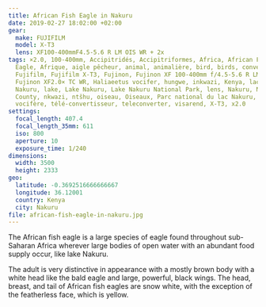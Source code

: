 ```yaml
---
title: African Fish Eagle in Nakuru
date: 2019-02-27 18:02:00 +02:00
gear:
  make: FUJIFILM
  model: X-T3
  lens: XF100-400mmF4.5-5.6 R LM OIS WR + 2x
tags: ×2.0, 100-400mm, Accipitridés, Accipitriformes, Africa, African Fish
  Eagle, Afrique, aigle pêcheur, animal, animalière, bird, birds, converter,
  Fujifilm, Fujifilm X-T3, Fujinon, Fujinon XF 100-400mm f/4.5-5.6 R LM OIS WR,
  Fujinon XF2.0× TC WR, Haliaeetus vocifer, hungwe, inkwazi, Kenya, lac, Lac
  Nakuru, lake, Lake Nakuru, Lake Nakuru National Park, lens, Nakuru, Nakuru
  County, nkwazi, ntšhu, oiseau, Oiseaux, Parc national du lac Nakuru, Pygargue
  vocifère, télé-convertisseur, teleconverter, visarend, X-T3, x2.0
settings:
  focal_length: 407.4
  focal_length_35mm: 611
  iso: 800
  aperture: 10
  exposure_time: 1/240
dimensions:
  width: 3500
  height: 2333
geo:
  latitude: -0.3692516666666667
  longitude: 36.12001
  country: Kenya
  city: Nakuru
file: african-fish-eagle-in-nakuru.jpg
---
```


The African fish eagle is a large species of eagle found throughout sub-Saharan Africa wherever large bodies of open water with an abundant food supply occur, like lake Nakuru.

The adult is very distinctive in appearance with a mostly brown body with a white head like the bald eagle and large, powerful, black wings. The head, breast, and tail of African fish eagles are snow white, with the exception of the featherless face, which is yellow.
